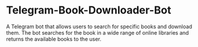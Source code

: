 # Telegram-Book-Downloader-Bot
A Telegram bot that allows users to search for specific books and download them. The bot searches for the book in a wide range of online libraries and returns the available books to the user.

